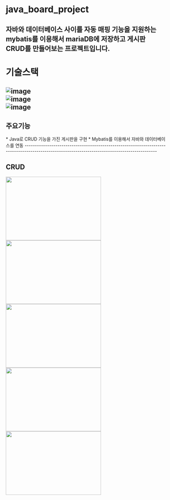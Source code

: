 # java_board_project
자바와 데이터베이스 사이를 자동 매핑 기능을 지원하는 mybatis를 이용해서 mariaDB에 저장하고 게시판 CRUD를 만들어보는 프로젝트입니다.<br>
-----------------------------------------------------------------------------------------------------------------------------------------------
# 기술스택<br>
![image](https://github.com/Jaehyuk-96/java_board_project/assets/145963663/b5061fc7-7708-48cb-8d5f-77ece6976f20)<br>
![image](https://github.com/Jaehyuk-96/java_board_project/assets/145963663/f0a53ea5-cc17-4a17-a5d9-8aef761f5932)<br>
![image](https://github.com/Jaehyuk-96/java_board_project/assets/145963663/a4c9afc5-30fe-44ed-b9af-3a2af679c328)<br>
-----------------------------------------------------------------------------------------------------------------------------------------------
<h2>주요기능</h2>
* Java로 CRUD 기능을 가진 게시판을 구현
* Mybatis를 이용해서 자바와 데이터베이스를 연동
-----------------------------------------------------------------------------------------------------------------------------------------------
<h2>CRUD</h2>
<img src="https://github.com/Jaehyuk-96/java_board_project/assets/145963663/73c5bd66-9c49-4f37-a4dd-c0f42603e676" height="200px"  width="300px"/>
<img src="https://github.com/Jaehyuk-96/java_board_project/assets/145963663/df13d800-0fb0-4c52-9218-5404141de2f3" height="200px"  width="300px"/>
<img src="https://github.com/Jaehyuk-96/java_board_project/assets/145963663/4bcd8d50-4163-4607-b1cd-893a8b49b28b" height="200px"  width="300px"/>
<img src="https://github.com/Jaehyuk-96/java_board_project/assets/145963663/e094607b-85b0-4225-aca5-1a0be2af64a1" height="200px"  width="300px"/>
<img src="https://github.com/Jaehyuk-96/java_board_project/assets/145963663/4809a216-7222-4596-8451-ce62ebe605f4" height="200px"  width="300px"/>








